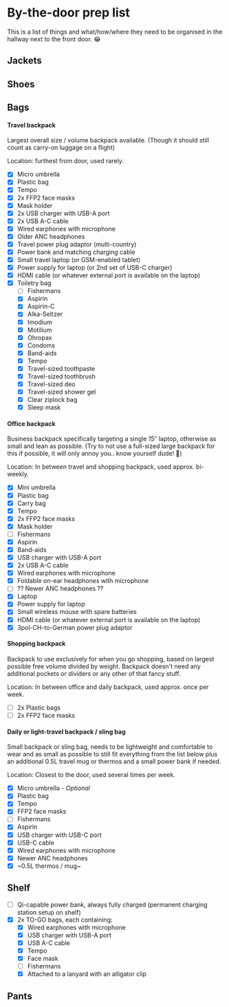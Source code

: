 # By-the-door prep list

This is a list of things and what/how/where they need to be organised in the hallway next to the front door. 😂

## Jackets

## Shoes

## Bags

#### Travel backpack

Largest overall size / volume backpack available. (Though it should still count as carry-on luggage on a flight)

Location: furthest from door, used rarely.

- [x] Micro umbrella
- [x] Plastic bag
- [x] Tempo
- [x] 2x FFP2 face masks
- [x] Mask holder
- [x] 2x USB charger with USB-A port
- [x] 2x USB A-C cable
- [x] Wired earphones with microphone
- [x] Older ANC headphones
- [x] Travel power plug adaptor (multi-country)
- [x] Power bank and matching charging cable
- [x] Small travel laptop (or GSM-enabled tablet)
- [x] Power supply for laptop (or 2nd set of USB-C charger)
- [x] HDMI cable (or whatever external port is available on the laptop)
- [x] Toiletry bag
  - [ ] Fishermans
  - [x] Aspirin
  - [x] Aspirin-C
  - [x] Alka-Seltzer
  - [x] Imodium
  - [x] Motilium
  - [x] Ohropax
  - [x] Condoms
  - [x] Band-aids
  - [x] Tempo
  - [x] Travel-sized toothpaste
  - [x] Travel-sized toothbrush
  - [x] Travel-sized deo
  - [x] Travel-sized shower gel
  - [x] Clear ziplock bag
  - [x] Sleep mask

#### Office backpack

Business backpack specifically targeting a single 15″ laptop, otherwise as small and lean as possible. (Try to not use a full-sized large backpack for this if possible, it will only annoy you.. know yourself dude! 😬)

Location: In between travel and shopping backpack, used approx. bi-weekly.

- [x] Mini umbrella
- [x] Plastic bag
- [x] Carry bag
- [x] Tempo
- [x] 2x FFP2 face masks
- [x] Mask holder
- [ ] Fishermans
- [x] Aspirin
- [x] Band-aids
- [x] USB charger with USB-A port
- [x] 2x USB A-C cable
- [x] Wired earphones with microphone
- [x] Foldable on-ear headphones with microphone
- [ ] ?? Newer ANC headphones ??
- [x] Laptop
- [x] Power supply for laptop
- [x] Small wireless mouse with spare batteries
- [x] HDMI cable (or whatever external port is available on the laptop)
- [x] 3pol-CH-to-German power plug adaptor

#### Shopping backpack

Backpack to use exclusively for when you go shopping, based on largest possible free volume divided by weight. Backpack doesn't need any additional pockets or dividers or any other of that fancy stuff.

Location: In between office and daily backpack, used approx. once per week.

- [ ] 2x Plastic bags
- [ ] 2x FFP2 face masks

#### Daily or light-travel backpack / sling bag

Small backpack or sling bag, needs to be lightweight and comfortable to wear and as small as possible to still fit everything from the list below plus an additional 0.5L travel mug or thermos and a small power bank if needed.

Location: Closest to the door, used several times per week.

- [x] Micro umbrella - *Optional*
- [x] Plastic bag
- [x] Tempo
- [x] FFP2 face masks
- [ ] Fishermans
- [x] Aspirin
- [x] USB charger with USB-C port
- [x] USB-C cable
- [x] Wired earphones with microphone
- [x] Newer ANC headphones
- [x] ~0.5L thermos / mug~

## Shelf

- [ ] Qi-capable power bank, always fully charged (permanent charging station setup on shelf)
- [x] 2x TO-GO bags, each containing:
  - [x] Wired earphones with microphone
  - [x] USB charger with USB-A port
  - [x] USB A-C cable
  - [x] Tempo
  - [x] Face mask
  - [ ] Fishermans
  - [x] Attached to a lanyard with an alligator clip

## Pants
